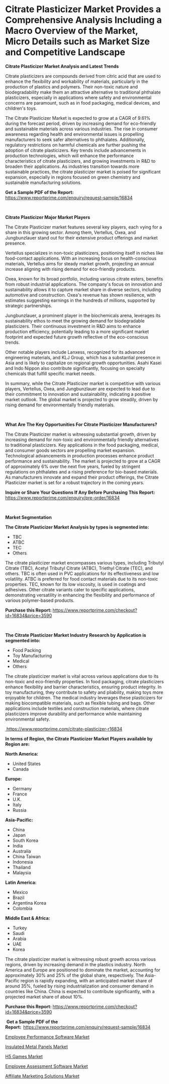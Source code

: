 <p><h1>Citrate Plasticizer Market Provides a Comprehensive Analysis Including a Macro Overview of the Market, Micro Details such as Market Size and Competitive Landscape</h1></p><p><strong>Citrate Plasticizer Market Analysis and Latest Trends</strong></p>
<p><p>Citrate plasticizers are compounds derived from citric acid that are used to enhance the flexibility and workability of materials, particularly in the production of plastics and polymers. Their non-toxic nature and biodegradability make them an attractive alternative to traditional phthalate plasticizers, especially in applications where safety and environmental concerns are paramount, such as in food packaging, medical devices, and children's toys.</p><p>The Citrate Plasticizer Market is expected to grow at a CAGR of 9.61% during the forecast period, driven by increasing demand for eco-friendly and sustainable materials across various industries. The rise in consumer awareness regarding health and environmental issues is propelling manufacturers to seek safer alternatives to phthalates. Additionally, regulatory restrictions on harmful chemicals are further pushing the adoption of citrate plasticizers. Key trends include advancements in production technologies, which will enhance the performance characteristics of citrate plasticizers, and growing investments in R&D to broaden their applications. As industries transition towards more sustainable practices, the citrate plasticizer market is poised for significant expansion, especially in regions focused on green chemistry and sustainable manufacturing solutions.</p></p>
<p><strong>Get a Sample PDF of the Report:&nbsp;</strong> <a href="https://www.reportprime.com/enquiry/request-sample/16834?utm_campaign=41&utm_medium=2&utm_source=Github&utm_content=ia&utm_term=24112024&utm_id=citrate-plasticizer">https://www.reportprime.com/enquiry/request-sample/16834</a></p>
<p>&nbsp;</p>
<p><strong>Citrate Plasticizer Major Market Players</strong></p>
<p><p>The Citrate Plasticizer market features several key players, each vying for a share in this growing sector. Among them, Vertellus, Oxea, and Jungbunzlauer stand out for their extensive product offerings and market presence. </p><p>Vertellus specializes in non-toxic plasticizers, positioning itself in niches like food-contact applications. With an increasing focus on health-conscious materials, Vertellus aims for steady market growth, projecting an annual increase aligning with rising demand for eco-friendly products.</p><p>Oxea, known for its broad portfolio, including various citrate esters, benefits from robust industrial applications. The company's focus on innovation and sustainability allows it to capture market share in diverse sectors, including automotive and construction. Oxea's revenue has shown resilience, with estimates suggesting earnings in the hundreds of millions, supported by strategic partnerships.</p><p>Jungbunzlauer, a prominent player in the biochemicals arena, leverages its sustainability ethos to meet the growing demand for biodegradable plasticizers. Their continuous investment in R&D aims to enhance production efficiency, potentially leading to a more significant market footprint and expected future growth reflective of the eco-conscious trends.</p><p>Other notable players include Lanxess, recognized for its advanced engineering materials, and KLJ Group, which has a substantial presence in Asia and is likely to capitalize on regional growth opportunities. Asahi Kasei and Indo Nippon also contribute significantly, focusing on specialty chemicals that fulfill specific market needs.</p><p>In summary, while the Citrate Plasticizer market is competitive with various players, Vertellus, Oxea, and Jungbunzlauer are expected to lead due to their commitment to innovation and sustainability, indicating a positive market outlook. The global market is projected to grow steadily, driven by rising demand for environmentally friendly materials.</p></p>
<p>&nbsp;</p>
<p><strong>What Are The Key Opportunities For Citrate Plasticizer Manufacturers?</strong></p>
<p><p>The Citrate Plasticizer market is witnessing substantial growth, driven by increasing demand for non-toxic and environmentally friendly alternatives to traditional plasticizers. Key applications in the food packaging, medical, and consumer goods sectors are propelling market expansion. Technological advancements in production processes enhance product performance and sustainability. The market is projected to grow at a CAGR of approximately 6% over the next five years, fueled by stringent regulations on phthalates and a rising preference for bio-based materials. As manufacturers innovate and expand their product offerings, the Citrate Plasticizer market is set for a robust trajectory in the coming years.</p></p>
<p><strong>Inquire or Share Your Questions If Any Before Purchasing This Report:</strong> <a href="https://www.reportprime.com/enquiry/pre-order/16834?utm_campaign=41&utm_medium=2&utm_source=Github&utm_content=ia&utm_term=24112024&utm_id=citrate-plasticizer">https://www.reportprime.com/enquiry/pre-order/16834</a></p>
<p>&nbsp;</p>
<p><strong>Market Segmentation</strong></p>
<p><strong>The Citrate Plasticizer Market Analysis by types is segmented into:</strong></p>
<p><ul><li>TBC</li><li>ATBC</li><li>TEC</li><li>Others</li></ul></p>
<p><p>The citrate plasticizer market encompasses various types, including Tributyl Citrate (TBC), Acetyl Tributyl Citrate (ATBC), Triethyl Citrate (TEC), and others. TBC is often used in PVC applications for its effectiveness and low volatility. ATBC is preferred for food contact materials due to its non-toxic properties. TEC, known for its low viscosity, is used in coatings and adhesives. Other citrate variants cater to specific applications, demonstrating versatility in enhancing the flexibility and performance of various polymer-based products.</p></p>
<p><strong>Purchase this Report:&nbsp;</strong><a href="https://www.reportprime.com/checkout?id=16834&price=3590&utm_campaign=41&utm_medium=2&utm_source=Github&utm_content=ia&utm_term=24112024&utm_id=citrate-plasticizer">https://www.reportprime.com/checkout?id=16834&price=3590</a></p>
<p>&nbsp;</p>
<p><strong>The Citrate Plasticizer Market Industry Research by Application is segmented into:</strong></p>
<p><ul><li>Food Packing</li><li>Toy Manufacturing</li><li>Medical</li><li>Others</li></ul></p>
<p><p>The citrate plasticizer market is vital across various applications due to its non-toxic and eco-friendly properties. In food packaging, citrate plasticizers enhance flexibility and barrier characteristics, ensuring product integrity. In toy manufacturing, they contribute to safety and pliability, making toys more enjoyable for children. The medical industry leverages these plasticizers for making biocompatible materials, such as flexible tubing and bags. Other applications include textiles and construction materials, where citrate plasticizers improve durability and performance while maintaining environmental safety.</p></p>
<p><a href="https://www.reportprime.com/citrate-plasticizer-r16834?utm_campaign=41&utm_medium=2&utm_source=Github&utm_content=ia&utm_term=24112024&utm_id=citrate-plasticizer">&nbsp;https://www.reportprime.com/citrate-plasticizer-r16834</a></p>
<p><strong>In terms of Region, the Citrate Plasticizer Market Players available by Region are:</strong></p>
<p>
    <p> <strong> North America: </strong>
        <ul>
            <li>United States</li>
            <li>Canada</li>
        </ul>
        </p> 
    <p> <strong> Europe: </strong>
        <ul>
            <li>Germany</li>
            <li>France</li>
            <li>U.K.</li>
            <li>Italy</li>
            <li>Russia</li>
        </ul>
        </p> 
    <p> <strong> Asia-Pacific: </strong>
        <ul>
            <li>China</li>
            <li>Japan</li>
            <li>South Korea</li>
            <li>India</li>
            <li>Australia</li>
            <li>China Taiwan</li>
            <li>Indonesia</li>
            <li>Thailand</li>
            <li>Malaysia</li>
        </ul>
        </p> 
    <p> <strong> Latin America: </strong>
        <ul>
            <li>Mexico</li>
            <li>Brazil</li>
            <li>Argentina Korea</li>
            <li>Colombia</li>
        </ul>
        </p> 
    <p> <strong> Middle East & Africa: </strong>
        <ul>
            <li>Turkey</li>
            <li>Saudi</li>
            <li>Arabia</li>
            <li>UAE</li>
            <li>Korea</li>
        </ul>
    </p>
    </p>
<p><p>The citrate plasticizer market is witnessing robust growth across various regions, driven by increasing demand in the plastics industry. North America and Europe are positioned to dominate the market, accounting for approximately 30% and 25% of the global share, respectively. The Asia-Pacific region is rapidly expanding, with an anticipated market share of around 35%, fueled by rising industrialization and consumer demand in countries like China. China is expected to contribute significantly, with a projected market share of about 10%.</p></p>
<p><strong>Purchase this Report: </strong><a href="https://www.reportprime.com/checkout?id=16834&price=3590&utm_campaign=41&utm_medium=2&utm_source=Github&utm_content=ia&utm_term=24112024&utm_id=citrate-plasticizer">https://www.reportprime.com/checkout?id=16834&price=3590</a></p>
<p>&nbsp;<strong>Get a Sample PDF of the Report:&nbsp;&nbsp;</strong><a href="https://www.reportprime.com/enquiry/request-sample/16834?utm_campaign=41&utm_medium=2&utm_source=Github&utm_content=ia&utm_term=24112024&utm_id=citrate-plasticizer">https://www.reportprime.com/enquiry/request-sample/16834</a></p>
<p><strong></strong></p>
<p><p><a href="https://www.linkedin.com/pulse/employee-performance-software-market-share-analysis--lcybe?utm_campaign=41&utm_medium=2&utm_source=Github&utm_content=ia&utm_term=24112024&utm_id=citrate-plasticizer">Employee Performance Software Market</a></p><p><a href="https://github.com/nicoletavirag/Market-Research-Report-List-5/blob/main/insulated-metal-panels-market.md?utm_campaign=41&utm_medium=2&utm_source=Github&utm_content=ia&utm_term=24112024&utm_id=citrate-plasticizer">Insulated Metal Panels Market</a></p><p><a href="https://issuu.com/reportprime-2/docs/h5-games-market-size-2030.pptx_043cab0ea3291f?utm_campaign=41&utm_medium=2&utm_source=Github&utm_content=ia&utm_term=24112024&utm_id=citrate-plasticizer">H5 Games Market</a></p><p><a href="https://www.linkedin.com/pulse/employee-assessment-software-value-chain-analysis-from-raw-hk1se?utm_campaign=41&utm_medium=2&utm_source=Github&utm_content=ia&utm_term=24112024&utm_id=citrate-plasticizer">Employee Assessment Software Market</a></p><p><a href="https://issuu.com/reportprime-2/docs/affiliate-marketing-solutions-marke_5903cb8c126039?utm_campaign=41&utm_medium=2&utm_source=Github&utm_content=ia&utm_term=24112024&utm_id=citrate-plasticizer">Affiliate Marketing Solutions Market</a></p></p>
